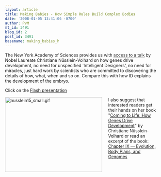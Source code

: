 ```yaml
---
layout: article
title: Making Babies - How Simple Rules Build Complex Bodies
date: '2008-01-05 13:41:06 -0700'
author: PvM
mt_id: 3491
blog_id: 2
post_id: 3491
basename: making_babies_h
---
```

The New York Academy of Sciences provides us with [access to a talk](http://www.nyas.org/publications/readersReport.asp?articleID=57) by Nobel Laureate Christiane Nüsslein-Volhard on how genes drive development, no need for unspecified 'Intelligent Designers', no need for miracles, just hard work by  scientists who are committed to discovering the details of how, what, when and so on. Compare this with how ID explains the development of the embryo.

Click on the [Flash presentation](http://www.nyas.org/snc/rw/57/presentations/player.html)

<img src="/PT/uploads/2008/nusslein15_small.gif" alt="nusslein15_small.gif" width="320" height="246" style="float: left; margin: 0 20px 20px 0;" class="mt-image-left" />

I also suggest that interested readers get their hands on her book "[Coming to Life: How Genes Drive Development](http://www.amazon.com/exec/obidos/tg/detail/-/0967007674/newyorkacadem-20)" by Christiane Nüsslein-Volhard or read an excerpt of the book: [Chapter IX — Evolution, Body Plans, and Genomes ](http://www.nyas.org/pdfs/RWEx57_nusslein_volhard.pdf)
